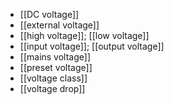 - [[DC voltage]]
- [[external voltage]]
- [[high voltage]]; [[low voltage]]
- [[input voltage]]; [[output voltage]]
- [[mains voltage]]
- [[preset voltage]]
- [[voltage class]]
- [[voltage drop]]
